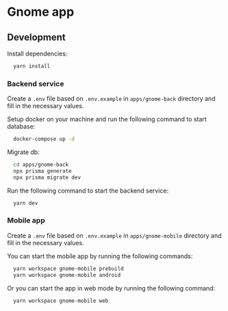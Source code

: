 # Gnome app

## Development

Install dependencies:
```bash
  yarn install
```

### Backend service

Create a `.env` file based on `.env.example` in `apps/gnome-back` directory and fill in the necessary values.

Setup docker on your machine and run the following command to start database:
```bash 
  docker-compose up -d
```

Migrate db:
```bash
  cd apps/gnome-back
  npx prisma generate
  npx prisma migrate dev
```

Run the following command to start the backend service:
```bash
  yarn dev
```

### Mobile app

Create a `.env` file based on `.env.example` in `apps/gnome-mobile` directory and fill in the necessary values.

You can start the mobile app by running the following commands:
```bash
  yarn workspace gnome-mobile prebuild
  yarn workspace gnome-mobile android
```

Or you can start the app in web mode by running the following command:
```bash
  yarn workspace gnome-mobile web
```
